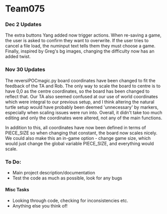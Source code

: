 # Team075

### Dec 2 Updates
The extra buttons Yang added now trigger actions. When re-saving a game, the user is asked to confirm they want to overwrite. If the user tries to cancel a file load, the numinput text tells them they must choose a game. Finally, inspired by Greg's bg images, changing the difficulty now has an added twist.

### Nov 30 Updates
The reversiPOCmagic.py board coordinates have been changed to fit the feedback of the TA and Rob. The only way to scale the board to centre is to have 0,0 as the centre coordinates, so the board has been changed to reflect that. Our TA also seemed confused at our use of world coordinates which were integral to our previous setup, and I think altering the natural turtle setup would have probably been deemed 'unnecessary' by markers, especially when scaling issues were run into. Overall, it didn't take too much editing and only the coordinates were altered, not any of the main functions.

In addition to this, all coordinates have now been defined in terms of PIECE_SIZE so when changing that constant, the board now scales nicely. We could also make this an in-game option - change game size, which would just change the global variable PIECE_SIZE, and everything would scale.

### To Do:
 * Main project description/documentation
 * Test the code as much as possible, look for any bugs

#### Misc Tasks
 * Looking through code, checking for inconsistencies etc.
 * Anything else you think of!
